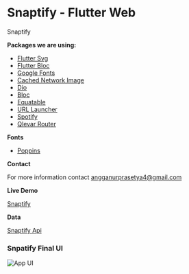 # Snaptify - Flutter Web

Snaptify

**Packages we are using:**

- [Flutter Svg](https://pub.dev/packages/flutter_svg)
- [Flutter Bloc](https://pub.dev/packages/flutter_bloc)
- [Google Fonts](https://pub.dev/packages/google_fonts)
- [Cached Network Image](https://pub.dev/packages/cached_network_image)
- [Dio](https://pub.dev/packages/dio)
- [Bloc](https://pub.dev/packages/bloc)
- [Equatable](https://pub.dev/packages/Equatable)
- [URL Launcher](https://pub.dev/packages/url_launcher)
- [Spotify](https://pub.dev/packages/spotify)
- [Qlevar Router](https://pub.dev/packages/qlevar_router)

    
**Fonts**

-  [Poppins](https://fonts.google.com/specimen/Poppins)


**Contact**

For more information contact angganurprasetya4@gmail.com

**Live Demo**

[Snaptify](https://prasetyanurangga.github.io/snaptify)

**Data**

[Snaptify Api](https://github.com/prasetyanurangga/snaptify_api/)

### Snpatify Final UI
![App UI](https://github.com/prasetyanurangga/snaptify/raw/main/snaptify_ui.png)

